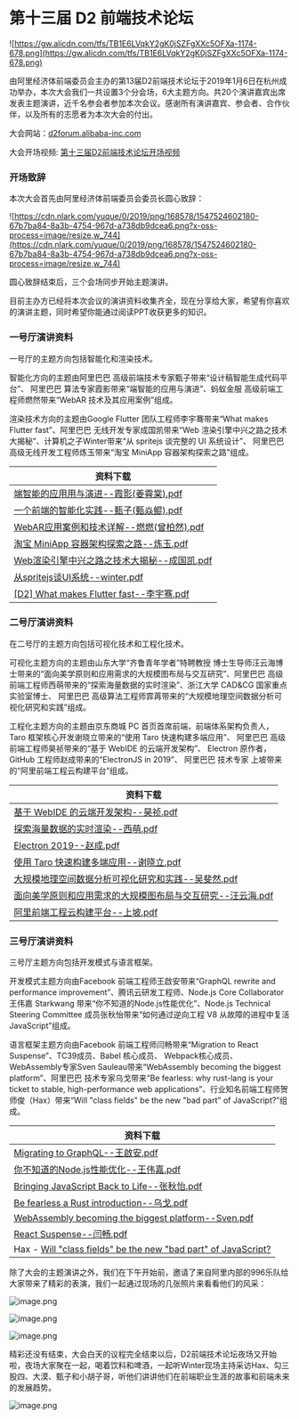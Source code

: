 # 第十三届 D2 前端技术论坛

![https://gw.alicdn.com/tfs/TB1E6LVqkY2gK0jSZFgXXc5OFXa-1174-678.png](https://gw.alicdn.com/tfs/TB1E6LVqkY2gK0jSZFgXXc5OFXa-1174-678.png)

由阿里经济体前端委员会主办的第13届D2前端技术论坛于2019年1月6日在杭州成功举办，本次大会我们一共设置3个分会场，6大主题方向。共20个演讲嘉宾出席发表主题演讲，近千名参会者参加本次会议。感谢所有演讲嘉宾、参会者、合作伙伴，以及所有的志愿者为本次大会的付出。

大会网站：[d2forum.alibaba-inc.com](http://d2forum.alibaba-inc.com/13#/index?_k=7lqawu)

大会开场视频: [第十三届D2前端技术论坛开场视频](https://v.youku.com/v_show/id_XNDQ2Njc1NjIyMA==.html?spm=a2h3j.8428770.3416059.1)

### 开场致辞

本次大会首先由阿里经济体前端委员会委员长圆心致辞：

![https://cdn.nlark.com/yuque/0/2019/png/168578/1547524602180-67b7ba84-8a3b-4754-967d-a738db9dcea6.png?x-oss-process=image/resize,w_744](https://cdn.nlark.com/yuque/0/2019/png/168578/1547524602180-67b7ba84-8a3b-4754-967d-a738db9dcea6.png?x-oss-process=image/resize,w_744)

圆心致辞结束后，三个会场同步开始主题演讲。

目前主办方已经将本次会议的演讲资料收集齐全，现在分享给大家，希望有你喜欢的演讲主题，同时希望你能通过阅读PPT收获更多的知识。

### 一号厅演讲资料

一号厅的主题方向包括智能化和渲染技术。

智能化方向的主题由阿里巴巴 高级前端技术专家甄子带来“设计稿智能生成代码平台”、 阿里巴巴 算法专家霞影带来“端智能的应用与演进”、蚂蚁金服 高级前端工程师燃然带来“WebAR 技术及其应用案例”组成。

渲染技术方向的主题由Google Flutter 团队工程师李宇骞带来“What makes Flutter fast”、阿里巴巴 无线开发专家成国凯带来“Web 渲染引擎中兴之路之技术大揭秘”、计算机之子Winter带来“从 spritejs 谈完整的 UI 系统设计”、 阿里巴巴 高级无线开发工程师炼玉带来“淘宝 MiniApp 容器架构探索之路”组成。


| 资料下载 |
| --- |
| [端智能的应⽤用与演进--霞影(姜霄棠).pdf](https://github.com/d2forum/13th/blob/master/PPT/%E7%AB%AF%E6%99%BA%E8%83%BD%E7%9A%84%E5%BA%94%E2%BD%A4%E7%94%A8%E4%B8%8E%E6%BC%94%E8%BF%9B-%E9%9C%9E%E5%BD%B1(%E5%A7%9C%E9%9C%84%E6%A3%A0).pdf) |
| [一个前端的智能化实践--甄子(甄焱鲲).pdf](https://github.com/d2forum/13th/blob/master/PPT/%E4%B8%80%E4%B8%AA%E5%89%8D%E7%AB%AF%E7%9A%84%E6%99%BA%E8%83%BD%E5%8C%96%E5%AE%9E%E8%B7%B5-%E7%94%84%E5%AD%90(%E7%94%84%E7%84%B1%E9%B2%B2).pdf) |
| [WebAR应用案例和技术详解--燃燃(曾柏然).pdf](https://github.com/d2forum/13th/blob/master/PPT/WebAR%E5%BA%94%E7%94%A8%E6%A1%88%E4%BE%8B%E5%92%8C%E6%8A%80%E6%9C%AF%E8%AF%A6%E8%A7%A3-%E7%87%83%E7%87%83(%E6%9B%BE%E6%9F%8F%E7%84%B6).pdf) |
| [淘宝 MiniApp 容器架构探索之路--炼玉.pdf](https://github.com/d2forum/13th/blob/master/PPT/%E6%B7%98%E5%AE%9D%20MiniApp%20%E5%AE%B9%E5%99%A8%E6%9E%B6%E6%9E%84%E6%8E%A2%E7%B4%A2%E4%B9%8B%E8%B7%AF--%E7%82%BC%E7%8E%89.pdf) |
| [Web渲染引擎中兴之路之技术大揭秘--成国凯.pdf](https://github.com/d2forum/13th/blob/master/PPT/Web%E6%B8%B2%E6%9F%93%E5%BC%95%E6%93%8E%E4%B8%AD%E5%85%B4%E4%B9%8B%E8%B7%AF%E4%B9%8B%E6%8A%80%E6%9C%AF%E5%A4%A7%E6%8F%AD%E7%A7%98--%E6%88%90%E5%9B%BD%E5%87%AF.pdf) |
| [从spritejs谈UI系统--winter.pdf](https://github.com/d2forum/13th/blob/master/PPT/%E4%BB%8Espritejs%E8%B0%88UI%E7%B3%BB%E7%BB%9F.pdf) |
| [[D2] What makes Flutter fast--李宇骞.pdf](https://github.com/d2forum/13th/blob/master/PPT/%5BD2%5D%20What%20makes%20Flutter%20fast.pdf) |

### 二号厅演讲资料

在二号厅的主题方向包括可视化技术和工程化技术。

可视化主题方向的主题由山东大学“齐鲁青年学者”特聘教授 博士生导师汪云海博士带来的“面向美学原则和应用需求的大规模图布局与交互研究”、阿里巴巴 高级前端工程师西萌带来的“探索海量数据的实时渲染”、浙江大学 CAD&CG 国家重点实验室博士、 阿里巴巴 高级算法工程师霏苒带来的“大规模地理空间数据分析可视化研究和实践”组成。

工程化主题方向的主题由京东商城 PC 首页首席前端，前端体系架构负责人，Taro 框架核心开发谢晓立带来的“使用 Taro 快速构建多端应用”、 阿里巴巴 高级前端工程师昊祯带来的“基于 WebIDE 的云端开发架构”、 Electron 原作者，GitHub 工程师赵成带来的“ElectronJS in 2019”、 阿里巴巴 技术专家 上坡带来的“阿里前端工程云构建平台”组成。

| 资料下载 |
| --- |
| [基于 WebIDE 的云端开发架构--昊祯.pdf](https://github.com/d2forum/13th/blob/master/PPT/%E6%98%8A%E7%A5%AF-%E5%9F%BA%E4%BA%8EWebIDE%E7%9A%84%E4%BA%91%E7%AB%AF%E5%BC%80%E5%8F%91%E6%9E%B6%E6%9E%84.pdf) |
| [探索海量数据的实时渲染--西萌.pdf](https://github.com/d2forum/13th/blob/master/PPT/%E8%A5%BF%E8%90%8C-%E6%8E%A2%E7%B4%A2%E6%B5%B7%E9%87%8F%E6%95%B0%E6%8D%AE%E7%9A%84%E5%AE%9E%E6%97%B6%E6%B8%B2%E6%9F%93.pdf) |
| [Electron 2019--赵成.pdf](https://github.com/d2forum/13th/blob/master/PPT/%E8%B5%B5%E6%88%90-Electron%202019.pdf) |
| [使用 Taro 快速构建多端应用--谢晓立.pdf](https://github.com/d2forum/13th/blob/master/PPT/%E8%B0%A2%E6%99%93%E7%AB%8B-%E4%BD%BF%E7%94%A8%20Taro%20%E5%BF%AB%E9%80%9F%E6%9E%84%E5%BB%BA%E5%A4%9A%E7%AB%AF%E5%BA%94%E7%94%A8.pdf) |
| [大规模地理空间数据分析可视化研究和实践--吴斐然.pdf](https://github.com/d2forum/13th/blob/master/PPT/%E5%90%B4%E6%96%90%E7%84%B6-%E5%A4%A7%E8%A7%84%E6%A8%A1%E5%9C%B0%E7%90%86%E7%A9%BA%E9%97%B4%E6%95%B0%E6%8D%AE%E5%88%86%E6%9E%90%E5%8F%AF%E8%A7%86%E5%8C%96%E7%A0%94%E7%A9%B6%E5%92%8C%E5%AE%9E%E8%B7%B5.pdf) |
| [面向美学原则和应用需求的大规模图布局与交互研究--汪云海.pdf](https://github.com/d2forum/13th/blob/master/PPT/%E6%B1%AA%E4%BA%91%E6%B5%B7-%E9%9D%A2%E5%90%91%E7%BE%8E%E5%AD%A6%E5%8E%9F%E5%88%99%E5%92%8C%E5%BA%94%E7%94%A8%E9%9C%80%E6%B1%82%E7%9A%84%E5%A4%A7%E8%A7%84%E6%A8%A1%E5%9B%BE%E5%B8%83%E5%B1%80%E4%B8%8E%E4%BA%A4%E4%BA%92%E7%A0%94%E7%A9%B6.pdf) |
| [阿里前端工程云构建平台--上坡.pdf](https://github.com/d2forum/13th/blob/master/PPT/%E4%B8%8A%E5%9D%A1-%E9%98%BF%E9%87%8C%E5%89%8D%E7%AB%AF%E5%B7%A5%E7%A8%8B%E4%BA%91%E6%9E%84%E5%BB%BA%E5%B9%B3%E5%8F%B0.pdf) |

### 三号厅演讲资料

三号厅主题方向包括开发模式与语言框架。

开发模式主题方向由Facebook 前端工程师王啟安带来“GraphQL rewrite and performance improvement”、腾讯云研发工程师、Node.js Core Collaborator王伟嘉 Starkwang 带来“你不知道的Node.js性能优化”、Node.js Technical Steering Committee 成员张秋怡带来“如何通过逆向工程 V8 从故障的进程中复活 JavaScript”组成。

语言框架主题方向由Facebook 前端工程师闫畅带来“Migration to React Suspense”、TC39成员、Babel 核心成员、 Webpack核心成员、 WebAssembly专家Sven Sauleau带来“WebAssembly becoming the biggest platform”、阿里巴巴 技术专家乌戈带来“Be fearless: why rust-lang is your ticket to stable, high-performance web applications”、行业知名前端工程师贺师俊（Hax）带来“Will "class fields" be the new "bad part" of JavaScript?”组成。

| 资料下载 |
| --- |
| [Migrating to GraphQL--王啟安.pdf](https://github.com/d2forum/13th/blob/master/PPT/%E7%8E%8B%E5%95%9F%E5%AE%89%20-%20Migrating%20to%20GraphQL.pdf) |
| [你不知道的Node.js性能优化--王伟嘉.pdf](https://github.com/d2forum/13th/blob/master/PPT/%E7%8E%8B%E4%BC%9F%E5%98%89%20-%20%E4%BD%A0%E4%B8%8D%E7%9F%A5%E9%81%93%E7%9A%84Node.js%E6%80%A7%E8%83%BD%E4%BC%98%E5%8C%96.pdf) |
| [Bringing JavaScript Back to Life--张秋怡.pdf](https://github.com/d2forum/13th/blob/master/PPT/%E5%BC%A0%E7%A7%8B%E6%80%A1%20-%20Bringing%20JavaScript%20Back%20to%20Life.pdf) |
| [Be fearless a Rust introduction--乌戈.pdf](https://github.com/d2forum/13th/blob/master/PPT/%E4%B9%8C%E6%88%88-Be%20fearless%20a%20Rust%20introduction.pdf) |
| [WebAssembly becoming the biggest platform--Sven.pdf](https://github.com/d2forum/13th/blob/master/PPT/Sven%20-%20WebAssembly%20becoming%20the%20biggest%20platform.pdf) |
| [React Suspense--闫畅.pdf](https://github.com/d2forum/13th/blob/master/PPT/%E9%97%AB%E7%95%85%20-%20React%20Suspense.pdf) |
| Hax - [Will "class fields" be the new "bad part" of JavaScript?](https://johnhax.net/2019/class-fields/slide) |

除了大会的主题演讲之外，我们在下午开始前，邀请了来自阿里内部的996乐队给大家带来了精彩的表演，我们一起通过现场的几张照片来看看他们的风采：

![image.png](https://cdn.nlark.com/yuque/0/2019/png/168578/1547530205751-19707fc1-9cd5-489c-b263-452d71fb5067.png)


![image.png](https://cdn.nlark.com/yuque/0/2019/png/168578/1547530242909-6bfd0b30-1da6-4086-ad09-9c9fb907bcf3.png)

![image.png](https://cdn.nlark.com/yuque/0/2019/png/168578/1547530264893-543b3f36-29a8-4035-8991-368208b21157.png)


精彩还没有结束，大会白天的议程完全结束以后，D2前端技术论坛夜场又开始啦，夜场大家聚在一起，喝着饮料和啤酒，一起听Winter现场主持采访Hax、勾三股四、大漠、甄子和小胡子哥，听他们讲讲他们在前端职业生涯的故事和前端未来的发展趋势。

![image.png](https://cdn.nlark.com/yuque/0/2019/png/168578/1547530489686-956b8050-58b4-4650-a7ce-e9eff9ce0e90.png)
